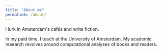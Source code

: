 ```yaml
---
title: "About me"
permalink: /about/
---
```


I lurk in Amsterdam's cafés and write fiction. <br> 

In my paid time, I teach at the University of Amsterdam. My academic research revolves around computational analyses of books and readers.